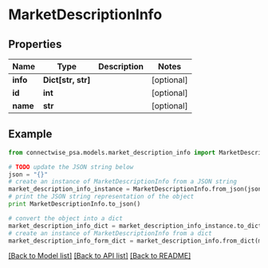 # MarketDescriptionInfo


## Properties
Name | Type | Description | Notes
------------ | ------------- | ------------- | -------------
**info** | **Dict[str, str]** |  | [optional] 
**id** | **int** |  | [optional] 
**name** | **str** |  | [optional] 

## Example

```python
from connectwise_psa.models.market_description_info import MarketDescriptionInfo

# TODO update the JSON string below
json = "{}"
# create an instance of MarketDescriptionInfo from a JSON string
market_description_info_instance = MarketDescriptionInfo.from_json(json)
# print the JSON string representation of the object
print MarketDescriptionInfo.to_json()

# convert the object into a dict
market_description_info_dict = market_description_info_instance.to_dict()
# create an instance of MarketDescriptionInfo from a dict
market_description_info_form_dict = market_description_info.from_dict(market_description_info_dict)
```
[[Back to Model list]](../README.md#documentation-for-models) [[Back to API list]](../README.md#documentation-for-api-endpoints) [[Back to README]](../README.md)


